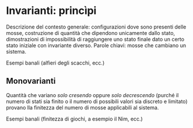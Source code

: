 # Invarianti: princìpi

Descrizione del contesto generale: configurazioni dove sono presenti delle mosse, costruzione di quantità che dipendono unicamente dallo stato, dimostrazioni di impossibilità di raggiungere uno stato finale dato un certo stato iniziale con invariante diverso. Parole chiavi: mosse che cambiano un sistema.

Esempi banali (alfieri degli scacchi, ecc.)

## Monovarianti

Quantità che variano *solo cresendo* oppure *solo decrescendo* (purché il numero di stati sia finito o il numero di possibili valori sia discreto e limitato) provano lla finitezza del numero di mosse applicabili al sistema.

Esempi banali (finitezza di giochi, a esempio il Nim, ecc.)
